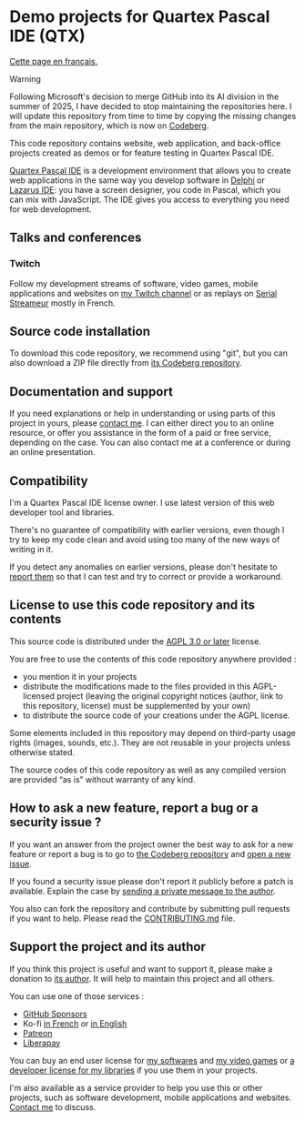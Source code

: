 # Demo projects for Quartex Pascal IDE (QTX)

[Cette page en français.](LISEZMOI.md)

> [!WARNING]
> Following Microsoft's decision to merge GitHub into its AI division in the summer of 2025, I have decided to stop maintaining the repositories here. I will update this repository from time to time by copying the missing changes from the main repository, which is now on [Codeberg](https://codeberg.org/PatrickPremartin/QuartexPascal-Samples).

This code repository contains website, web application, and back-office projects created as demos or for feature testing in Quartex Pascal IDE.

[Quartex Pascal IDE](https://quartexdeveloper.com) is a development environment that allows you to create web applications in the same way you develop software in [Delphi](https://developpeur-pascal.fr/delphi.html) or [Lazarus IDE](https://developpeur-pascal.fr/lazarus.html): you have a screen designer, you code in Pascal, which you can mix with JavaScript. The IDE gives you access to everything you need for web development.

## Talks and conferences

### Twitch

Follow my development streams of software, video games, mobile applications and websites on [my Twitch channel](https://www.twitch.tv/patrickpremartin) or as replays on [Serial Streameur](https://serialstreameur.fr) mostly in French.

## Source code installation

To download this code repository, we recommend using "git", but you can also download a ZIP file directly from [its Codeberg repository](https://codeberg.org/PatrickPremartin/QuartexPascal-Samples).

## Documentation and support

If you need explanations or help in understanding or using parts of this project in yours, please [contact me](https://developpeur-pascal.fr/nous-contacter.php). I can either direct you to an online resource, or offer you assistance in the form of a paid or free service, depending on the case. You can also contact me at a conference or during an online presentation.

## Compatibility

I'm a Quartex Pascal IDE license owner. I use latest version of this web developer tool and libraries.

There's no guarantee of compatibility with earlier versions, even though I try to keep my code clean and avoid using too many of the new ways of writing in it.

If you detect any anomalies on earlier versions, please don't hesitate to [report them](https://codeberg.org/PatrickPremartin/QuartexPascal-Samples/issues) so that I can test and try to correct or provide a workaround.

## License to use this code repository and its contents

This source code is distributed under the [AGPL 3.0 or later](https://choosealicense.com/licenses/agpl-3.0/) license.

You are free to use the contents of this code repository anywhere provided :
* you mention it in your projects
* distribute the modifications made to the files provided in this AGPL-licensed project (leaving the original copyright notices (author, link to this repository, license) must be supplemented by your own)
* to distribute the source code of your creations under the AGPL license.

Some elements included in this repository may depend on third-party usage rights (images, sounds, etc.). They are not reusable in your projects unless otherwise stated.

The source codes of this code repository as well as any compiled version are provided “as is” without warranty of any kind.

## How to ask a new feature, report a bug or a security issue ?

If you want an answer from the project owner the best way to ask for a new feature or report a bug is to go to [the Codeberg repository](https://codeberg.org/PatrickPremartin/QuartexPascal-Samples) and [open a new issue](https://codeberg.org/PatrickPremartin/QuartexPascal-Samples/issues).

If you found a security issue please don't report it publicly before a patch is available. Explain the case by [sending a private message to the author](https://developpeur-pascal.fr/nous-contacter.php).

You also can fork the repository and contribute by submitting pull requests if you want to help. Please read the [CONTRIBUTING.md](CONTRIBUTING.md) file.

## Support the project and its author

If you think this project is useful and want to support it, please make a donation to [its author](https://github.com/DeveloppeurPascal). It will help to maintain this project and all others.

You can use one of those services :

* [GitHub Sponsors](https://github.com/sponsors/DeveloppeurPascal)
* Ko-fi [in French](https://ko-fi.com/patrick_premartin_fr) or [in English](https://ko-fi.com/patrick_premartin_en)
* [Patreon](https://www.patreon.com/patrickpremartin)
* [Liberapay](https://liberapay.com/PatrickPremartin)

You can buy an end user license for [my softwares](https://lic.olfsoftware.fr/products.php?lng=en) and [my video games](https://lic.gamolf.fr/products.php?lng=en) or [a developer license for my libraries](https://lic.developpeur-pascal.fr/products.php?lng=en) if you use them in your projects.

I'm also available as a service provider to help you use this or other projects, such as software development, mobile applications and websites. [Contact me](https://vasur.fr/about) to discuss.
